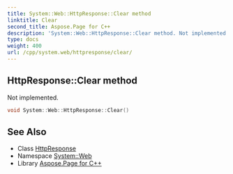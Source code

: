 ```yaml
---
title: System::Web::HttpResponse::Clear method
linktitle: Clear
second_title: Aspose.Page for C++
description: 'System::Web::HttpResponse::Clear method. Not implemented in C++.'
type: docs
weight: 400
url: /cpp/system.web/httpresponse/clear/
---
```

## HttpResponse::Clear method


Not implemented.

```cpp
void System::Web::HttpResponse::Clear()
```

## See Also

* Class [HttpResponse](../)
* Namespace [System::Web](../../)
* Library [Aspose.Page for C++](../../../)
